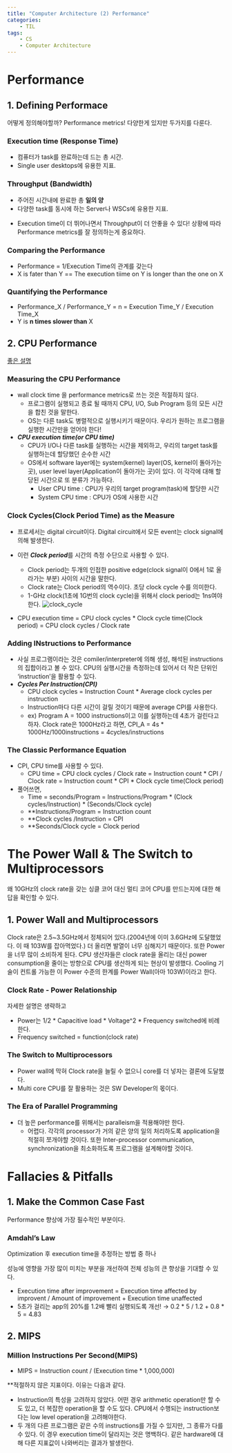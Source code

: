 ```yaml
---
title: "Computer Architecture (2) Performance"
categories:
    - TIL
tags:
    - CS
    - Computer Architecture
---
```



# Performance

## 1. Defining Performace

어떻게 정의해야할까? Performance metrics! 다양한게 있지만 두가지를 다룬다.

### Execution time (Response Time)

- 컴퓨터가 task를 완료하는데 드는 총 시간.
- Single user desktops에 유용한 지표.

### Throughput (Bandwidth)

- 주어진 시간내에 완료한 총 **일의 양**
- 다양한 task를 동시에 하는 Server나 WSCs에 유용한 지표.

* Execution time이 더 뛰어나면서 Throughput이 더 안좋을 수 있다! 상황에 따라 Performance metrics를 잘 정의하는게 중요하다.

### Comparing the Performance

- Performance = 1/Execution Time의 관계를 갖는다
- X is fater than Y == The execution tiime on Y is longer than the one on X

### Quantifying the Performance

- Performance_X / Performance_Y = n = Execution Time_Y / Execution Time_X
- Y is **n times  slower than** X

## 2. CPU Performance

[좋은 설명](https://skyil.tistory.com/105)

### Measuring the CPU Performance

- wall clock time 을 performance metrics로 쓰는 것은 적절하지 않다.
    - 프로그램이 실행되고 종료 될 때까지 CPU, I/O, Sub Program 등의 모든 시간을 합친 것을 말한다.
    - OS는 다른 task도 병렬적으로 실행시키기 때문이다. 우리가 원하는 프로그램을 실행한 시간만을 얻어야 한다!
- ***CPU execution time(or CPU time)***
    - CPU가 I/O나 다른 task를 실행하는 시간을 제외하고, 우리의 target task를 실행하는데 할당했던 순수한 시간
    - OS에서 software layer에는 system(kernel) layer(OS, kernel이 돌아가는 곳), user level layer(Application이 돌아가는 곳)이 있다. 이 각각에 대해 할당된 시간으로 또 분류가 가능하다.
        - User CPU time : CPU가 우리의  target program(task)에 할당한 시간
        - System CPU time : CPU가 OS에 사용한 시간

### Clock Cycles(Clock Period Time) as the Measure

- 프로세서는 digital circuit이다. Digital circuit에서 모든 event는 clock signal에 의해 발생한다.
- 이런  ***Clock period***를 시간의 측정 수단으로 사용할 수 있다.
    - Clock period는 두개의 인접한 positive edge(clock signal이 0에서 1로 올라가는 부분) 사이의 시간을 말한다.
    - Clock rate는 Clock period의 역수이다. 초당 clock cycle 수를 의미한다.
    - 1-GHz clock(1초에 1G번의 clock cycle)을 위해서 clock period는 1ns여야 한다.
    ![clock_cycle](https://gonnnnn.github.io/image/TIL/clock_cycle.png)

- CPU execution time = CPU clock cycles * Clock cycle time(Clock period) = CPU clock cycles / Clock rate

### Adding INstructions to Performance

- 사실 프로그램이라는 것은 comiler/interpreter에 의해 생성, 해석된 instructions의 집합이라고 볼 수 있다. CPU의 실행시간을 측정하는데 있어서 더 작은 단위인 ‘instruction’을 활용할 수 있다.
- ***Cycles Per Instruction(CPI)***
    - CPU clock cycles = Instruction Count * Average clock cycles per instruction
    - Instruction마다 다른 시간이 걸릴 것이기 때문에 average CPI를 사용한다.
    - ex) Program A = 1000 instructions이고 이를 실행하는데 4초가 걸린다고 하자. Clock rate은 1000Hz라고 하면, CPI_A = 4s * 1000Hz/1000instructions = 4cycles/instructions
    

### The Classic Performance Equation

- CPI, CPU time를 사용할 수 있다.
    - CPU time = CPU clock cycles / Clock rate = Instruction count * CPI / Clock rate = Instruction count * CPI * Clock cycle time(Clock period)
- 풀어쓰면,
    - Time = seconds/Program = Instructions/Program * (Clock cycles/Instruction) * (Seconds/Clock cycle)
    - **Instructions/Program = Instruction count
    - **Clock cycles /Instruction = CPI
    - **Seconds/Clock cycle = Clock period

# The Power Wall & The Switch to Multiprocessors

왜  10GHz의 clock rate을 갖는 싱클 코어 대신 멀티 코어 CPU를 만드는지에 대한 해답을 확인할 수 있다.

## 1. Power Wall and Multiprocessors

Clock rate은 2.5~3.5GHz에서 정체되어 있다.(2004년에 이미 3.6GHz에 도달했었다. 이 때 103W를 잡아먹었다.) 더 올리면 발열이 너무 심해지기 때문이다. 또한 Power을 너무 많이 소비하게 된다. CPU 생산자들은 clock rate을 올리는 대신 power consumption을 줄이는 방향으로 CPU를 생산하게 되는 현상이 발생했다. Cooling 기술이 컨트롤 가능한 이 Power 수준의 한계를 Power Wall(아마 103W)이라고 한다.

### Clock Rate - Power Relationship

자세한 설명은 생략하고

- Power는 1/2 * Capacitive load * Voltage^2 * Frequency switched에 비례한다.
- Frequency switched = function(clock rate)

### The Switch to Multiprocessors

- Power wall에 막혀 Clock rate을 늘릴 수 없으니 core를 더 넣자는 결론에 도달했다.
- Multi core CPU를 잘 활용하는 것은 SW Developer의 몫이다.

### The Era of Parallel Programming

- 더 높은 performance를 위해서는 paralleism을 적용해야만 한다.
    - 어렵다. 각각의 processor가 거의 같은 양의 일의 처리하도록 application을 적절히 쪼개야할 것이다. 또한 Inter-processor communication, synchronization을 최소화하도록 프로그램을 설계해야할 것이다.

# Fallacies & Pitfalls

## 1. Make the Common Case Fast

Performance 향상에 가장 필수적인 부분이다.

### Amdahl’s Law

Optimization 후 execution time을 추정하는 방법 중 하나

성능에 영향을 가장 많이 미치는 부분을 개선하여 전체 성능의 큰 향상을 기대할 수 있다.

- Execution time after improvement = Execution time affected by improvent / Amount of improvement + Execution time unaffected
- 5초가 걸리는 app의 20%를 1.2배 빨리 실행되도록 개선!
→ 0.2 * 5 / 1.2 + 0.8 * 5 = 4.83

 

## 2. MIPS

### Million Instructions Per Second(MIPS)

- MIPS = Instruction count / (Execution time * 1,000,000)

**적절하지 않은 지표이다. 이유는 다음과 같다.

- Instruction의 특성을 고려하지 않았다. 어떤 경우 arithmetic operation만 할 수도 있고, 더 복잡한 operation을 할 수도 있다. CPU에서 수행되는 instruction보다는 low level operation을 고려해야한다.
- 두 개의 다른 프로그램은 같은 수의 instructions를 가질 수 있지만, 그 종류가 다를 수 있다. 이 경우 execution time이 달라지는 것은 명백하다. 같은 hardware에 대해 다른 지표값이 나와버리는 결과가 발생한다.
